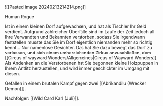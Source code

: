 
![[Pasted image 20240213214214.png]]

Human Rogue

Ist in einem kleinen Dorf aufgewachsen, und hat als Tischler Ihr Geld verdient.
Aufgrund zahlreicher Überfälle sind im Laufe der Zeit jedoch all Ihre Verwandten und Bekannten verstorben, sodass Sie irgendwann feststellen musste das Sie im Dorf eigentlich niemanden mehr so richtig kennt... Nur namenlose Gesichter.
Das hat Sie dazu bewegt das Dorf zu verlassen, und sich einem umherziehenden Zirkus anzuschließen, dem [[Circus of wayward Wonders/Allgemeines|Circus of Wayward Wonders]].
Als Andenken an die Verstorbenen hat Sie begonnen kleine Holzpuppen in Ihrem Antlitz herzustellen, und wird immer geschickter im Umgang mit diesen. 

Gefallen in einem brutalen Kampf gegen zwei [[Abrikandilu (Wrecker Demon)]].

Nachfolger: [[Wild Card Karl (Juli)]].